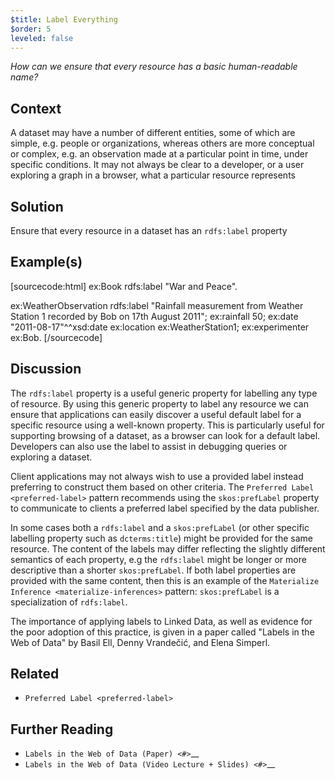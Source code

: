 ```yaml
---
$title: Label Everything
$order: 5
leveled: false
---
```


*How can we ensure that every resource has a basic human-readable name?*

## Context

A dataset may have a number of different entities, some of which are simple, e.g. people or organizations, whereas others are more conceptual or complex, e.g. an observation made at a particular point in time, under specific conditions. It may not always be clear to a developer, or a user exploring a graph in a browser, what a particular resource represents

## Solution

Ensure that every resource in a dataset has an ``rdfs:label`` property

## Example(s)

[sourcecode:html]
   ex:Book
     rdfs:label "War and Peace".

   ex:WeatherObservation
     rdfs:label "Rainfall measurement from Weather Station 1 recorded by Bob on 17th August 2011";
     ex:rainfall 50;
     ex:date "2011-08-17"^^xsd:date
     ex:location ex:WeatherStation1;
     ex:experimenter ex:Bob.
[/sourcecode]

## Discussion

The ``rdfs:label`` property is a useful generic property for labelling any type of resource. By using this generic property to label any resource we can ensure that applications can easily discover a useful default label for a specific resource using a well-known property. This is particularly useful for supporting browsing of a dataset, as a browser can look for a default label. Developers can also use the label to assist in debugging queries or exploring a dataset.

Client applications may not always wish to use a provided label instead preferring to construct them based on other criteria. The `Preferred Label <preferred-label>` pattern recommends using the ``skos:prefLabel`` property to communicate to clients a preferred label specified by the data publisher.

In some cases both a ``rdfs:label`` and a ``skos:prefLabel`` (or other specific labelling property such as ``dcterms:title``) might be provided for the same resource. The content of the labels may differ reflecting the slightly different semantics of each property, e.g the ``rdfs:label`` might be longer or more descriptive than a shorter ``skos:prefLabel``. If both label properties are provided with the same content, then this is an example of the `Materialize Inference <materialize-inferences>` pattern: ``skos:prefLabel`` is a specialization of ``rdfs:label``.

The importance of applying labels to Linked Data, as well as evidence for the poor adoption of this practice, is given in a paper called "Labels in the Web of Data" by Basil Ell, Denny Vrandečić, and Elena Simperl.

## Related

- `Preferred Label <preferred-label>`

## Further Reading

- `Labels in the Web of Data (Paper) <#>`__
- `Labels in the Web of Data (Video Lecture + Slides) <#>`__

